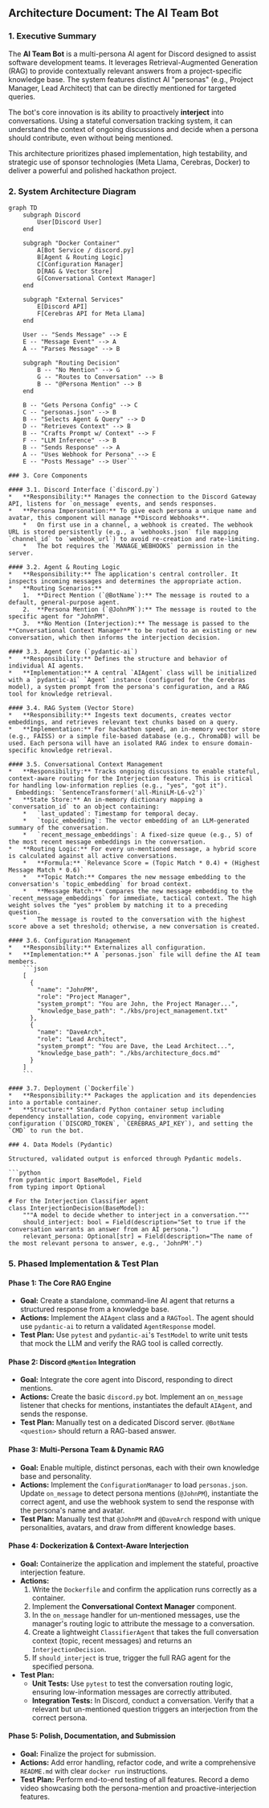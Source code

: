## **Architecture Document: The AI Team Bot**

### 1. Executive Summary

The **AI Team Bot** is a multi-persona AI agent for Discord designed to assist software development teams. It leverages Retrieval-Augmented Generation (RAG) to provide contextually relevant answers from a project-specific knowledge base. The system features distinct AI "personas" (e.g., Project Manager, Lead Architect) that can be directly mentioned for targeted queries.

The bot's core innovation is its ability to proactively **interject** into conversations. Using a stateful conversation tracking system, it can understand the context of ongoing discussions and decide when a persona should contribute, even without being mentioned.

This architecture prioritizes phased implementation, high testability, and strategic use of sponsor technologies (Meta Llama, Cerebras, Docker) to deliver a powerful and polished hackathon project.

### 2. System Architecture Diagram

```mermaid
graph TD
    subgraph Discord
        User[Discord User]
    end

    subgraph "Docker Container"
        A[Bot Service / discord.py]
        B[Agent & Routing Logic]
        C[Configuration Manager]
        D[RAG & Vector Store]
        G[Conversational Context Manager]
    end

    subgraph "External Services"
        E[Discord API]
        F[Cerebras API for Meta Llama]
    end

    User -- "Sends Message" --> E
    E -- "Message Event" --> A
    A -- "Parses Message" --> B

    subgraph "Routing Decision"
        B -- "No Mention" --> G
        G -- "Routes to Conversation" --> B
        B -- "@Persona Mention" --> B
    end

    B -- "Gets Persona Config" --> C
    C -- "personas.json" --> B
    B -- "Selects Agent & Query" --> D
    D -- "Retrieves Context" --> B
    B -- "Crafts Prompt w/ Context" --> F
    F -- "LLM Inference" --> B
    B -- "Sends Response" --> A
    A -- "Uses Webhook for Persona" --> E
    E -- "Posts Message" --> User```

### 3. Core Components

#### 3.1. Discord Interface (`discord.py`)
*   **Responsibility:** Manages the connection to the Discord Gateway API, listens for `on_message` events, and sends responses.
*   **Persona Impersonation:** To give each persona a unique name and avatar, this component will manage **Discord Webhooks**.
    *   On first use in a channel, a webhook is created. The webhook URL is stored persistently (e.g., a `webhooks.json` file mapping `channel_id` to `webhook_url`) to avoid re-creation and rate-limiting.
    *   The bot requires the `MANAGE_WEBHOOKS` permission in the server.

#### 3.2. Agent & Routing Logic
*   **Responsibility:** The application's central controller. It inspects incoming messages and determines the appropriate action.
*   **Routing Scenarios:**
    1.  **Direct Mention (`@BotName`):** The message is routed to a default, general-purpose agent.
    2.  **Persona Mention (`@JohnPM`):** The message is routed to the specific agent for "JohnPM".
    3.  **No Mention (Interjection):** The message is passed to the **Conversational Context Manager** to be routed to an existing or new conversation, which then informs the interjection decision.

#### 3.3. Agent Core (`pydantic-ai`)
*   **Responsibility:** Defines the structure and behavior of individual AI agents.
*   **Implementation:** A central `AIAgent` class will be initialized with a `pydantic-ai` `Agent` instance (configured for the Cerebras model), a system prompt from the persona's configuration, and a RAG tool for knowledge retrieval.

#### 3.4. RAG System (Vector Store)
*   **Responsibility:** Ingests text documents, creates vector embeddings, and retrieves relevant text chunks based on a query.
*   **Implementation:** For hackathon speed, an in-memory vector store (e.g., FAISS) or a simple file-based database (e.g., ChromaDB) will be used. Each persona will have an isolated RAG index to ensure domain-specific knowledge retrieval.

#### 3.5. Conversational Context Management
*   **Responsibility:** Tracks ongoing discussions to enable stateful, context-aware routing for the Interjection feature. This is critical for handling low-information replies (e.g., "yes", "got it").
  Embeddings: `SentenceTransformer('all-MiniLM-L6-v2')`
*   **State Store:** An in-memory dictionary mapping a `conversation_id` to an object containing:
    *   `last_updated`: Timestamp for temporal decay.
    *   `topic_embedding`: The vector embedding of an LLM-generated summary of the conversation.
    *   `recent_message_embeddings`: A fixed-size queue (e.g., 5) of the most recent message embeddings in the conversation.
*   **Routing Logic:** For every un-mentioned message, a hybrid score is calculated against all active conversations.
    *   **Formula:** `Relevance Score = (Topic Match * 0.4) + (Highest Message Match * 0.6)`
    *   **Topic Match:** Compares the new message embedding to the conversation's `topic_embedding` for broad context.
    *   **Message Match:** Compares the new message embedding to the `recent_message_embeddings` for immediate, tactical context. The high weight solves the "yes" problem by matching it to a preceding question.
    *   The message is routed to the conversation with the highest score above a set threshold; otherwise, a new conversation is created.

#### 3.6. Configuration Management
*   **Responsibility:** Externalizes all configuration.
*   **Implementation:** A `personas.json` file will define the AI team members.
    ```json
    [
      {
        "name": "JohnPM",
        "role": "Project Manager",
        "system_prompt": "You are John, the Project Manager...",
        "knowledge_base_path": "./kbs/project_management.txt"
      },
      {
        "name": "DaveArch",
        "role": "Lead Architect",
        "system_prompt": "You are Dave, the Lead Architect...",
        "knowledge_base_path": "./kbs/architecture_docs.md"
      }
    ]
    ```

#### 3.7. Deployment (`Dockerfile`)
*   **Responsibility:** Packages the application and its dependencies into a portable container.
*   **Structure:** Standard Python container setup including dependency installation, code copying, environment variable configuration (`DISCORD_TOKEN`, `CEREBRAS_API_KEY`), and setting the `CMD` to run the bot.

### 4. Data Models (Pydantic)

Structured, validated output is enforced through Pydantic models.

```python
from pydantic import BaseModel, Field
from typing import Optional

# For the Interjection Classifier agent
class InterjectionDecision(BaseModel):
    """A model to decide whether to interject in a conversation."""
    should_interject: bool = Field(description="Set to true if the conversation warrants an answer from an AI persona.")
    relevant_persona: Optional[str] = Field(description="The name of the most relevant persona to answer, e.g., 'JohnPM'.")
```

### 5. Phased Implementation & Test Plan

#### Phase 1: The Core RAG Engine
*   **Goal:** Create a standalone, command-line AI agent that returns a structured response from a knowledge base.
*   **Actions:** Implement the `AIAgent` class and a `RAGTool`. The agent should use `pydantic-ai` to return a validated `AgentResponse` model.
*   **Test Plan:** Use `pytest` and `pydantic-ai`'s `TestModel` to write unit tests that mock the LLM and verify the RAG tool is called correctly.

#### Phase 2: Discord `@Mention` Integration
*   **Goal:** Integrate the core agent into Discord, responding to direct mentions.
*   **Actions:** Create the basic `discord.py` bot. Implement an `on_message` listener that checks for mentions, instantiates the default `AIAgent`, and sends the response.
*   **Test Plan:** Manually test on a dedicated Discord server. `@BotName <question>` should return a RAG-based answer.

#### Phase 3: Multi-Persona Team & Dynamic RAG
*   **Goal:** Enable multiple, distinct personas, each with their own knowledge base and personality.
*   **Actions:** Implement the `ConfigurationManager` to load `personas.json`. Update `on_message` to detect persona mentions (`@JohnPM`), instantiate the correct agent, and use the webhook system to send the response with the persona's name and avatar.
*   **Test Plan:** Manually test that `@JohnPM` and `@DaveArch` respond with unique personalities, avatars, and draw from different knowledge bases.

#### Phase 4: Dockerization & Context-Aware Interjection
*   **Goal:** Containerize the application and implement the stateful, proactive interjection feature.
*   **Actions:**
    1.  Write the `Dockerfile` and confirm the application runs correctly as a container.
    2.  Implement the **Conversational Context Manager** component.
    3.  In the `on_message` handler for un-mentioned messages, use the manager's routing logic to attribute the message to a conversation.
    4.  Create a lightweight `ClassifierAgent` that takes the full conversation context (topic, recent messages) and returns an `InterjectionDecision`.
    5.  If `should_interject` is true, trigger the full RAG agent for the specified persona.
*   **Test Plan:**
    *   **Unit Tests:** Use `pytest` to test the conversation routing logic, ensuring low-information messages are correctly attributed.
    *   **Integration Tests:** In Discord, conduct a conversation. Verify that a relevant but un-mentioned question triggers an interjection from the correct persona.

#### Phase 5: Polish, Documentation, and Submission
*   **Goal:** Finalize the project for submission.
*   **Actions:** Add error handling, refactor code, and write a comprehensive `README.md` with clear `docker run` instructions.
*   **Test Plan:** Perform end-to-end testing of all features. Record a demo video showcasing both the persona-mention and proactive-interjection features.
